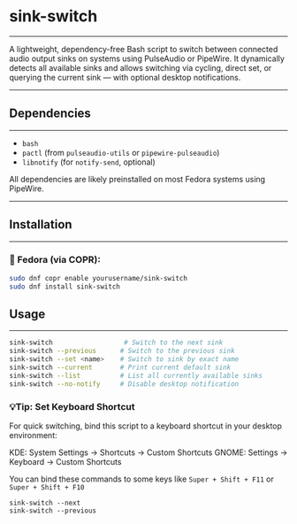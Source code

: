 # sink-switch
---

A lightweight, dependency-free Bash script to switch between connected audio output sinks on systems using PulseAudio or PipeWire. It dynamically detects all available sinks and allows switching via cycling, direct set, or querying the current sink — with optional desktop notifications.

---

## Dependencies
---

- `bash`
- `pactl` (from `pulseaudio-utils` or `pipewire-pulseaudio`)
- `libnotify` (for `notify-send`, optional)

All dependencies are likely preinstalled on most Fedora systems using PipeWire.

---

## Installation
---

### 🔧 Fedora (via COPR):

```bash
sudo dnf copr enable yourusername/sink-switch
sudo dnf install sink-switch
```

## Usage
--- 

```bash
sink-switch                  # Switch to the next sink
sink-switch --previous      # Switch to the previous sink
sink-switch --set <name>    # Switch to sink by exact name
sink-switch --current       # Print current default sink
sink-switch --list          # List all currently available sinks
sink-switch --no-notify     # Disable desktop notification
```

### 💡Tip: Set Keyboard Shortcut
For quick switching, bind this script to a keyboard shortcut in your desktop environment:

KDE: System Settings → Shortcuts → Custom Shortcuts
GNOME: Settings → Keyboard → Custom Shortcuts

You can bind these commands to some keys like `Super + Shift + F11` or `Super + Shift + F10`

```
sink-switch --next
sink-switch --previous
```
